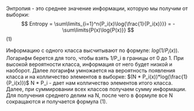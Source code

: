 Энтропия - это среднее значение информации, которую мы получим от выборки:
$$
Entropy = \sum\limits_{i=1}^n{P_i(x)\log{\frac{1}{P_i(x)}}}
 = -\sum\limits{P(x)\log{P(x)}}
 $$                                                (1)
	
Информацию с одного класса высчитывают по формуле:
$log{(1/P_i(x))}$. Логарифм берется для того, чтобы взять 1/P_i в границы от 0 до 1. При высокой вероятности класса, информация от него будет низкой и наоборот. Далее логарифм умножается на вероятность появления класса и на колличество элементов в выборке:
$(N * P_i(x))*log(\frac{1}{P_i(x)})$ 
N * P_i - дает нам колличество элементов итого класса. Далее, при суммировании всех классов получаем сумму информации. Для получения среднего делим на N, после чего в формуле все N сокращаются и получается формула (1).